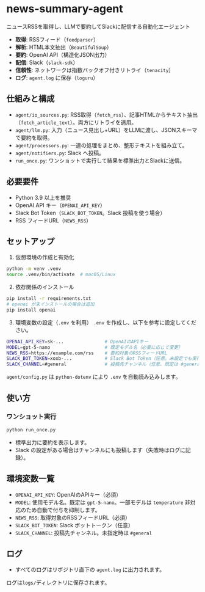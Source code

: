 # news-summary-agent
ニュースRSSを取得し、LLMで要約してSlackに配信する自動化エージェント

- **取得**: RSSフィード（`feedparser`）
- **解析**: HTML本文抽出（`BeautifulSoup`）
- **要約**: OpenAI API（構造化JSON出力）
- **配信**: Slack（`slack-sdk`）
- **信頼性**: ネットワークは指数バックオフ付きリトライ（`tenacity`）
- **ログ**: `agent.log` に保存（`loguru`）

## 仕組みと構成
- `agent/io_sources.py`: RSS取得（`fetch_rss`）、記事HTMLからテキスト抽出（`fetch_article_text`）。両方にリトライを適用。
- `agent/llm.py`: 入力（ニュース見出し+URL）をLLMに渡し、JSONスキーマで要約を取得。
- `agent/processors.py`: 一連の処理をまとめ、整形テキストを組み立て。
- `agent/notifiers.py`: Slack へ投稿。
- `run_once.py`: ワンショットで実行して結果を標準出力とSlackに送信。

## 必要要件
- Python 3.9 以上を推奨
- OpenAI API キー（`OPENAI_API_KEY`）
- Slack Bot Token（`SLACK_BOT_TOKEN`。Slack 投稿を使う場合）
- RSS フィードURL（`NEWS_RSS`）

## セットアップ
1) 仮想環境の作成と有効化
```bash
python -m venv .venv
source .venv/bin/activate  # macOS/Linux
```

2) 依存関係のインストール
```bash
pip install -r requirements.txt
# openai が未インストールの場合は追加
pip install openai
```

3) 環境変数の設定（`.env` を利用）
`.env` を作成し、以下を参考に設定してください。
```bash
OPENAI_API_KEY=sk-...               # OpenAIのAPIキー
MODEL=gpt-5-nano                    # 既定モデル名（必要に応じて変更）
NEWS_RSS=https://example.com/rss    # 要約対象のRSSフィードURL
SLACK_BOT_TOKEN=xoxb-...            # Slack Bot Token（任意。未設定でも実行可）
SLACK_CHANNEL=#general              # 投稿先チャンネル（任意、既定は #general）
```
`agent/config.py` は `python-dotenv` により `.env` を自動読み込みします。

## 使い方
### ワンショット実行
```bash
python run_once.py
```
- 標準出力に要約を表示します。
- Slack の設定がある場合はチャンネルにも投稿します（失敗時はログに記録）。

## 環境変数一覧
- `OPENAI_API_KEY`: OpenAIのAPIキー（必須）
- `MODEL`: 使用モデル名。既定は `gpt-5-nano`。一部モデルは `temperature` 非対応のため自動で付与を抑制します。
- `NEWS_RSS`: 取得対象のRSSフィードURL（必須）
- `SLACK_BOT_TOKEN`: Slack ボットトークン（任意）
- `SLACK_CHANNEL`: 投稿先チャンネル。未指定時は `#general`

## ログ
- すべてのログはリポジトリ直下の `agent.log` に出力されます。

ログは`logs/`ディレクトリに保存されます。 
